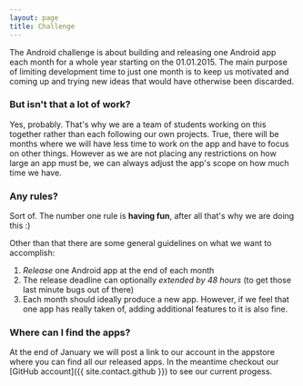 ```yaml
---
layout: page
title: Challenge
---
```


The Android challenge is about building and releasing one Android app each
month for a whole year starting on the 01.01.2015. The main purpose of limiting
development time to just one month is to keep us motivated and coming up and
trying new ideas that would have otherwise been discarded.

### But isn't that a lot of work?

Yes, probably. That's why we are a team of students working on this together
rather than each following our own projects. True, there will be months where
we will have less time to work on the app and have to focus on other things.
However as we are not placing any restrictions on how large an app must be, we
can always adjust the app's scope on how much time we have.

### Any rules?

Sort of. The number one rule is <strong>having fun</strong>, after all that's
why we are doing this :)

Other than that there are some general guidelines on what we want to
accomplish:

1. <em>Release</em> one Android app at the end of each month
2. The release deadline can optionally <em>extended by 48 hours</em> (to get those last minute bugs out of there)
3. Each month should ideally produce a new app. However, if we feel that one app has really taken of, adding additional features to it is also fine.

### Where can I find the apps?

At the end of January we will post a link to our account in the appstore where
you can find all our released apps. In the meantime checkout our
[GitHub account]({{ site.contact.github }}) to see our current progess.
